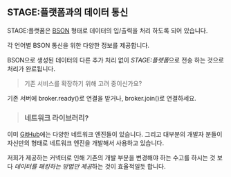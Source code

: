 ## STAGE:플랫폼과의 데이터 통신

STAGE:플랫폼은 [BSON](http://bsonspec.org/) 형태로 데이터의 입/출력을 처리 하도록 되어 있습니다.

각 언어별 BSON 통신을 위한 다양한 정보를 제공합니다.

BSON으로 생성된 데이터의 다른 추가 처리 없이 *STAGE:플랫폼*으로 전송 하는 것으로 처리가 완료됩니다.

> 기존 서비스를 확장하기 위해 고려 중이신가요?

 기존 서버에 broker.ready()로 연결을 받거나, broker.join()로 연결하세요.

> ### 네트워크 라이브러리?

이미 [GitHub](https://github.com/)에는 다양한 네트워크 엔진들이 있습니다. 그리고 대부분의 개발자 분들이 자신만의 형태로 네트워크 엔진을 개발해서 사용하고 있습니다.

저희가 제공하는 커넥터로 인해 기존의 개발 부분을 변경해야 하는 수고를 하시는 것 보다 *데이터를 패킹하는 방법만 제공*하는 것이 효율적일듯 합니다.
